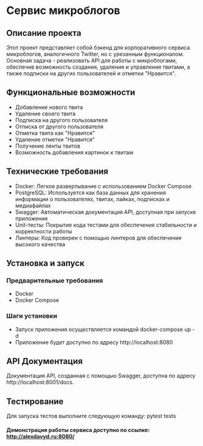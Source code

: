 # Сервис микроблогов

## Описание проекта

Этот проект представляет собой бэкенд для корпоративного сервиса микроблогов, аналогичного Twitter, но с урезанным
функционалом. Основная задача - реализовать API для работы с микроблогами, обеспечив возможность создания, удаления
и управления твитами, а также подписки на других пользователей и отметки "Нравится".

## Функциональные возможности

- Добавление нового твита
- Удаление своего твита
- Подписка на другого пользователя
- Отписка от другого пользователя
- Отметка твита как "Нравится"
- Удаление отметки "Нравится"
- Получение ленты твитов 
- Возможность добавления картинок к твитам

## Технические требования

- Docker: Легкое развертывание с использованием Docker Compose
- PostgreSQL: Используется как база данных для хранения информации о пользователях, твитах, лайках, подписках и медиафайлах
- Swagger: Автоматическая документация API, доступная при запуске приложения
- Unit-тесты: Покрытие кода тестами для обеспечения стабильности и корректности работы
- Линтеры: Код проверен с помощью линтеров для обеспечения высокого качества

## Установка и запуск

### Предварительные требования

- Docker
- Docker Compose

### Шаги установки
- Запуск приложения осуществляется командой docker-compose up -d
- Приложение будет доступно по адресу http://localhost:8080

## API Документация

Документация API, созданная с помощью Swagger, доступна по адресу http://localhost:8001/docs.
 
## Тестирование

Для запуска тестов выполните следующую команду: pytest tests

#### Демонстрация работы сервиса доступно по ссылке: http://alexdavyd.ru:8080/
